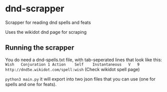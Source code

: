 # dnd-scrapper
Scrapper for reading dnd spells and feats

Uses the wikidot dnd page for scraping

## Running the scrapper
You do need a dnd-spells.txt file, with tab-seperated lines that look like this:
`Wish	Conjuration	1 Action	Self	Instantaneous	V	9	http://dnd5e.wikidot.com/spell:wish`
(Check wikidot spell page)

`python3 main.py`
it will export into two json files that you can use (one for spells and one for feats).